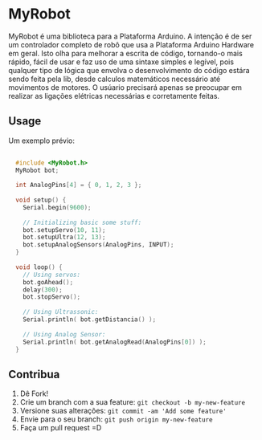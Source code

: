 

# MyRobot


MyRobot é uma biblioteca para a Plataforma Arduino. A intenção é de ser um controlador completo de robô que usa a Plataforma Arduino Hardware em geral. Isto olha para melhorar a escrita de código, tornando-o mais rápido, fácil de usar e faz uso de uma sintaxe simples e legível, pois qualquer tipo de lógica que envolva o desenvolvimento do código estára sendo feita pela lib, desde calculos matemáticos necessário até movimentos de motores. O usúario precisará apenas se preocupar em realizar as ligações elétricas necessárias e corretamente feitas.

## Usage
  Um exemplo prévio:
  ```c
	
	#include <MyRobot.h>
	MyRobot bot;
	
	int AnalogPins[4] = { 0, 1, 2, 3 };
	
	void setup() {
	  Serial.begin(9600);
	  
	  // Initializing basic some stuff:
	  bot.setupServo(10, 11);
	  bot.setupUltra(12, 13);
	  bot.setupAnalogSensors(AnalogPins, INPUT);
	}
	  
	void loop() {
	  // Using servos:
	  bot.goAhead();
	  delay(300);
	  bot.stopServo();
	
	  // Using Ultrassonic:
	  Serial.println( bot.getDistancia() );
	
	  // Using Analog Sensor:
	  Serial.println( bot.getAnalogRead(AnalogPins[0]) );
	}
  ```
## Contribua
1. Dê Fork!
2. Crie um branch com a sua feature: `git checkout -b my-new-feature`
3. Versione suas alterações: `git commit -am 'Add some feature'`
4. Envie para o seu branch: `git push origin my-new-feature`
5. Faça um pull request =D
